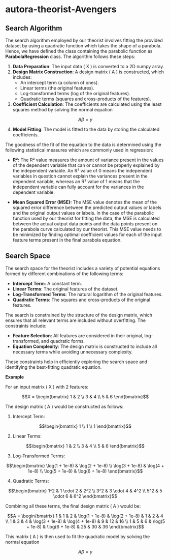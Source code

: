 # autora-theorist-Avengers

## Search Algorithm

The search algorithm employed by our theorist involves fitting the provided dataset by using a quadratic function which
takes the shape of a parabola. Hence, we have defined the class containing the parabolic function as
**ParabolaRegression** class. The algorithm follows these steps:

1. **Data Preparation**: The input data ( X ) is converted to a 2D numpy array.
2. **Design Matrix Construction**: A design matrix ( A ) is constructed, which includes:
    - An intercept term (a column of ones).
    - Linear terms (the original features).
    - Log-transformed terms (log of the original features).
    - Quadratic terms (squares and cross-products of the features).
3. **Coefficient Calculation**: The coefficients are calculated using the least squares method by solving the normal
   equation
```math
A \beta = y
```
4. **Model Fitting**: The model is fitted to the data by storing the calculated coefficients.

The goodness of the fit of the equation to the data is determined using the following statistical measures which are
commonly used in regression:

- **R²:** The R² value measures the amount of variance present in the values of the dependent variable that can or cannot
  be properly explained by the independent variable. An R² value of 0 means the independent variables in question cannot
  explain the variances present in the dependent variable, whereas an R² value of 1 means that the independent variable
  can fully account for the variances in the dependent variable.

- **Mean Squared Error (MSE):** The MSE value denotes the mean of the squared error difference between the predicted
  output values or labels and the original output values or labels. In the case of the parabolic function used by our
  theorist for fitting the data, the MSE is calculated between the actual output data points and the data points present
  on the parabola curve calculated by our theorist. This MSE value needs to be minimized by finding optimal coefficient
  values for each of the input feature terms present in the final parabola equation.

## Search Space

The search space for the theorist includes a variety of potential equations formed by different combinations of the
following terms:

- **Intercept Term**: A constant term.
- **Linear Terms**: The original features of the dataset.
- **Log-Transformed Terms**: The natural logarithm of the original features.
- **Quadratic Terms**: The squares and cross-products of the original features.

The search is constrained by the structure of the design matrix, which ensures that all relevant terms are included
without overfitting. The constraints include:

- **Feature Selection**: All features are considered in their original, log-transformed, and quadratic forms.
- **Equation Complexity**: The design matrix is constructed to include all necessary terms while avoiding unnecessary
  complexity.

These constraints help in efficiently exploring the search space and identifying the best-fitting quadratic equation.

**Example**

For an input matrix ( X ) with 2 features:
```math
X = \begin{bmatrix} 1 & 2 \\ 3 & 4 \\ 5 & 6 \end{bmatrix}
```

The design matrix ( A ) would be constructed as follows:
1. Intercept Term:
```math
\begin{bmatrix} 1 \\ 1 \\ 1 \end{bmatrix}
```
2. Linear Terms:
```math
\begin{bmatrix} 1 & 2 \\ 3 & 4 \\ 5 & 6 \end{bmatrix}
```
3. Log-Transformed Terms:
```math
\begin{bmatrix} \log(1 + 1e-8) & \log(2 + 1e-8) \\ \log(3 + 1e-8) & \log(4 + 1e-8) \\ \log(5 + 1e-8) & \log(6 + 1e-8) \end{bmatrix}
```
4. Quadratic Terms:
```math
\begin{bmatrix} 1^2 & 1 \cdot 2 & 2^2 \\ 3^2 & 3 \cdot 4 & 4^2 \\ 5^2 & 5 \cdot 6 & 6^2 \end{bmatrix}
```

Combining all these terms, the final design matrix ( A ) would be:
```math
A = \begin{bmatrix} 1 & 1 & 2 & \log(1 + 1e-8) & \log(2 + 1e-8) & 1 & 2 & 4 \\ 1 & 3 & 4 & \log(3 + 1e-8) & \log(4 + 1e-8) & 9 & 12 & 16 \\ 1 & 5 & 6 & \log(5 + 1e-8) & \log(6 + 1e-8) & 25 & 30 & 36 \end{bmatrix}
```

This matrix ( A ) is then used to fit the quadratic model by solving the normal equation
```math
A \beta = y
```